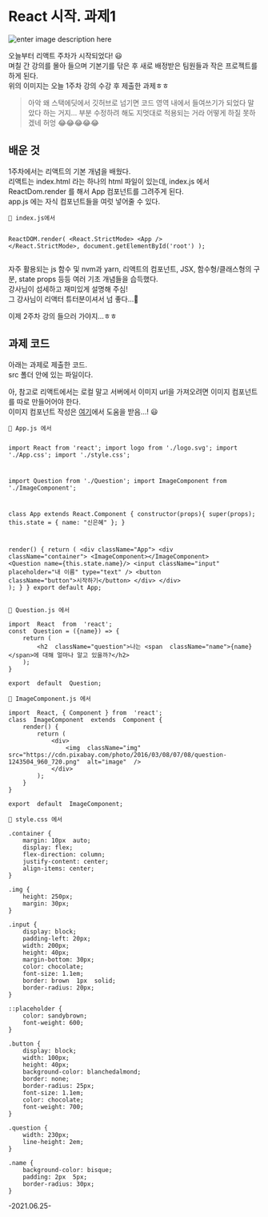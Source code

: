 <h1 id="react-시작.-과제1">React 시작. 과제1</h1>
<p><img src="https://lh3.googleusercontent.com/7lgyN6oSfotCaYuMO6PKtUukuUBP3oZRzyNQFqP6ndSiKJ3iaefy4_3_Jm4SAxI0mq9PLLAHLusT2P3PBsaqRJcHZTwwGN7i2Jmhfp24midAXxNE8XbUkq7t8kDo3tlQWIaI4zhMRgl2_Xi7QH6B_nHm2Ky8U7AvrIEb6bZTHvFS-B6T6kKthCHwacfW9E-IGmgV1cvWtOkZxusrivPtRjuaKYVCpzrUyHzQYhRB0HwaAzYVhYuFYzsuFMmSoj_os6hxbUqvw9jlvqIeKGSrQW_65_IvSV14qFTE8pH-Cg_vGIBXRdcY0UIdtYxxLKugdufTnvLSKy5h8qmtkdcQ7-zkqqcVJ1NDkFq9ir4y4o6ZSLBRZMHsjZW-E6cZLEvUjfwtAVUovlpKSmm1ePq7KOnu_-uKbqQyZju9qOfDCw2z_bShUB5-oVtrJwlw4Na7rzl2kAp_BQn3kkKAQo86a76T2N40_HKWplQRVBi2PiRlgWuhC7JaGdnxnDnqD_JO-umaBwiij-khClSEqRwolZxStr75XajkxQAD0Qssmm8D8sI4kRQ64hl7f0mXbpmK2iRKgH-WBOWhsNxyp9mzu3eZuBLQtucWHamRX7zgDxcA9UMFWCjMGytIxauk6RlddsOeL1EqIhIey9igUxPprOKncKKNezfRkA5WIkjmfAucoOEVv8OdoPGolpgcCIqt0VC3qQ4OlzRQGaUTLNYZGvfJ=w407-h640-no?authuser=0" alt="enter image description here"></p>
<p>오늘부터 리액트 주차가 시작되었다! 😃<br>
며칠 간 강의를 몰아 들으며 기본기를 닦은 후 새로 배정받은 팀원들과 작은 프로젝트를 하게 된다.<br>
위의 이미지는 오늘 1주차 강의 수강 후 제출한 과제ㅎㅎ</p>
<blockquote>
<p>아악 왜 스택에딧에서 깃허브로 넘기면 코드 영역 내에서 들여쓰기가 되었다 말았다 하는 거지… 부분 수정하려 해도 지멋대로 적용되는 거라 어떻게 하질 못하겠네 허엉 😂😂😂😂😂</p>
</blockquote>
<h2 id="배운-것">배운 것</h2>
<p>1주차에서는 리액트의 기본 개념을 배웠다.<br>
리액트는 index.html 라는 하나의 html 파일이 있는데, index.js 에서 ReactDom.render 를 해서 App 컴포넌트를 그려주게 된다.<br>
app.js 에는 자식 컴포넌트들을 여럿 넣어줄 수 있다.</p>
<pre><code>🎈 index.js에서

ReactDOM.render(
	&lt;React.StrictMode&gt;
		&lt;App  /&gt;
	&lt;/React.StrictMode&gt;,
	document.getElementById('root')
);
</code></pre>
<p>자주 활용되는 js 함수 및 nvm과 yarn, 리액트의 컴포넌트, JSX, 함수형/클래스형의 구분, state props 등등 여러 기초 개념들을 습득했다.<br>
강사님이 섬세하고 재미있게 설명해 주심!<br>
그 강사님이 리액터 튜터분이셔서 넘 좋다…🧡</p>
<p>이제 2주차 강의 들으러 가야지…ㅎㅎ</p>
<h2 id="과제-코드">과제 코드</h2>
<p>아래는 과제로 제출한 코드.<br>
src 폴더 안에 있는 파일이다.</p>
<p>아, 참고로 리액트에서는 로컬 말고 서버에서 이미지 url을 가져오려면 이미지 컴포넌트를 따로 만들어어야 한다.<br>
이미지 컴포넌트 작성은 <a href="https://www.cloudhadoop.com/reactjs-display-image-url/">여기</a>에서 도움을 받음…! 😃</p>
<pre><code>🎈 App.js 에서

import  React  from  'react';
import  logo  from  './logo.svg';
import  './App.css';
import './style.css';

import  Question  from  './Question';
import  ImageComponent  from  './ImageComponent';

class  App  extends  React.Component {
	constructor(props){
		super(props);
		this.state = {
			name:  "신은혜"
	};
}

render() {
	return (
		&lt;div  className="App"&gt;
		&lt;div  className="container"&gt;
		&lt;ImageComponent&gt;&lt;/ImageComponent&gt;
		&lt;Question  name={this.state.name}/&gt;
		&lt;input  className="input"  placeholder="내 이름"  type="text"  /&gt;
		&lt;button  className="button"&gt;시작하기&lt;/button&gt;
		&lt;/div&gt;
		&lt;/div&gt;
	);
	}
} 
export  default  App;
</code></pre>
<pre><code>🎈 Question.js 에서

import  React  from  'react';
const  Question = ({name}) =&gt; {
	return (
		&lt;h2  className="question"&gt;나는 &lt;span  className="name"&gt;{name}&lt;/span&gt;에 대해 얼마나 알고 있을까?&lt;/h2&gt;
	);
}

export  default  Question;
</code></pre>
<pre><code>🎈 ImageComponent.js 에서

import  React, { Component } from  'react';
class  ImageComponent  extends  Component {
	render() {
		return (
			&lt;div&gt;
				&lt;img  className="img"  src="https://cdn.pixabay.com/photo/2016/03/08/07/08/question-1243504_960_720.png"  alt="image"  /&gt;
			&lt;/div&gt;
		);
	}
}

export  default  ImageComponent;
</code></pre>
<pre><code>🎈 style.css 에서

.container {
	margin: 10px  auto;
	display: flex;
	flex-direction: column;
	justify-content: center;
	align-items: center;
}
  
.img {
	height: 250px;
	margin: 30px;
}
  
.input {
	display: block;
	padding-left: 20px;
	width: 200px;
	height: 40px;
	margin-bottom: 30px;
	color: chocolate;
	font-size: 1.1em;
	border: brown  1px  solid;
	border-radius: 20px;
}

::placeholder {
	color: sandybrown;
	font-weight: 600;
}
  
.button {
	display: block;
	width: 100px;
	height: 40px;
	background-color: blanchedalmond;
	border: none;
	border-radius: 25px;
	font-size: 1.1em;
	color: chocolate;
	font-weight: 700;
}

.question {
	width: 230px;
	line-height: 2em;
}

.name {
	background-color: bisque;
	padding: 2px  5px;
	border-radius: 30px;
}
</code></pre>
<p>-2021.06.25-</p>

